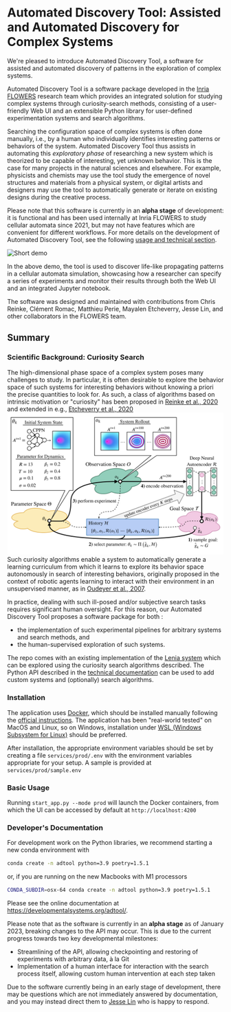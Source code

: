 # Automated Discovery Tool: Assisted and Automated Discovery for Complex Systems

We're pleased to introduce Automated Discovery Tool, a software for assisted and
automated discovery of patterns in the exploration of complex systems.

Automated Discovery Tool is a software package developed in the [Inria
FLOWERS](https://flowers.inria.fr) research team which provides an integrated
solution for studying complex systems through curiosity-search methods,
consisting of a user-friendly Web UI and an extensible Python library for
user-defined experimentation systems and search algorithms.

Searching the configuration space of complex systems is often done manually,
i.e., by a human who individually identifies interesting patterns or behaviors
of the system. Automated Discovery Tool thus assists in automating this
_exploratory phase_ of researching a new system which is theorized to be capable
of interesting, yet unknown behavior. This is the case for many projects in the
natural sciences and elsewhere. For example, physicists and chemists may use the
tool study the emergence of novel structures and materials from a physical
system, or digital artists and designers may use the tool to automatically
generate or iterate on existing designs during the creative process.

Please note that this software is currently in an **alpha stage** of
development: it is functional and has been used internally at Inria FLOWERS to
study cellular automata since 2021, but may not have features which are
convenient for different workflows. For more details on the development of
Automated Discovery Tool, see the following [usage and technical
section](#usage-and-technical-documentation).

![Short demo](demo.gif)

In the above demo, the tool is used to discover life-like propagating patterns
in a cellular automata simulation, showcasing how a researcher can specify a
series of experiments and monitor their results through both the Web UI and an
integrated Jupyter notebook.

The software was designed and maintained with contributions from Chris Reinke,
Clément Romac, Matthieu Perie, Mayalen Etcheverry, Jesse Lin, and other
collaborators in the FLOWERS team.

## Summary

### Scientific Background: Curiosity Search

The high-dimensional phase space of a complex system poses many challenges to
study. In particular, it is often desirable to explore the behavior space of
such systems for interesting behaviors without knowing a priori the precise
quantities to look for. As such, a class of algorithms based on intrinsic
motivation or "curiosity" has been proposed in [Reinke et al.,
2020](https://arxiv.org/abs/1908.06663) and extended in e.g., [Etcheverry et
al., 2020](https://arxiv.org/abs/2007.01195) ![Lenia](lenia.png) Such curiosity
algorithms enable a system to automatically generate a learning curriculum from
which it learns to explore its behavior space autonomously in search of
interesting behaviors, originally proposed in the context of robotic agents
learning to interact with their environment in an unsupervised manner, as in
[Oudeyer et al., 2007](https://ieeexplore.ieee.org/document/4141061).

In practice, dealing with such ill-posed and/or subjective search tasks requires
significant human oversight. For this reason, our Automated Discovery Tool
proposes a software package for both :

- the implementation of such experimental pipelines for arbitrary systems and
  search methods, and
- the human-supervised exploration of such systems.

The repo comes with an existing implementation of the [Lenia
system](https://chakazul.github.io/lenia.html) which can be explored using the
curiosity search algorithms described. The Python API described in the
[technical documentation](https://developmentalsystems.org/adtool/) can be used
to add custom systems and (optionally) search algorithms.

### Installation

The application uses [Docker](https://www.docker.com), which should be installed
manually following the [official
instructions](https://docs.docker.com/engine/install/). The application has been
"real-world tested" on MacOS and Linux, so on Windows, installation under [WSL
(Windows Subsystem for
Linux)](https://learn.microsoft.com/fr-fr/windows/wsl/install) should be
preferred.

After installation, the appropriate environment variables should be set by
creating a file `services/prod/.env` with the environment variables appropriate
for your setup. A sample is provided at `services/prod/sample.env`

### Basic Usage

Running `start_app.py --mode prod` will launch the Docker containers, from which
the UI can be accessed by default at `http://localhost:4200`

### Developer's Documentation

For development work on the Python libraries, we recommend starting a new conda
environment with

```bash
conda create -n adtool python=3.9 poetry=1.5.1
```

or, if you are running on the new Macbooks with M1 processors

```bash
CONDA_SUBDIR=osx-64 conda create -n adtool python=3.9 poetry=1.5.1
```

Please see the online documentation at https://developmentalsystems.org/adtool/.

Please note that as the software is currently in an **alpha stage** as of
January 2023, breaking changes to the API may occur. This is due to the current
progress towards two key developmental milestones:

- Streamlining of the API, allowing checkpointing and restoring of experiments
  with arbitrary data, à la Git
- Implementation of a human interface for interaction with the search process
  itself, allowing custom human intervention at each step taken

Due to the software currently being in an early stage of development, there may
be questions which are not immediately answered by documentation, and you may
instead direct them to [Jesse Lin](https://github.com/jesseylin) who is happy to
respond.
